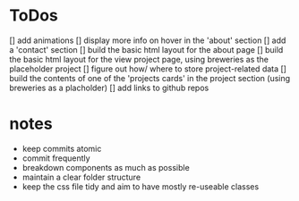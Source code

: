 # ToDos

[] add animations
[] display more info on hover in the 'about' section
[] add a 'contact' section
[] build the basic html layout for the about page
[] build the basic html layout for the view project page, using breweries as the placeholder project
[] figure out how/ where to store project-related data
[] build the contents of one of the 'projects cards' in the project section (using breweries as a placholder)
[] add links to github repos


# notes 

- keep commits atomic
- commit frequently
- breakdown components as much as possible
- maintain a clear folder structure
- keep the css file tidy and aim to have mostly re-useable classes
  